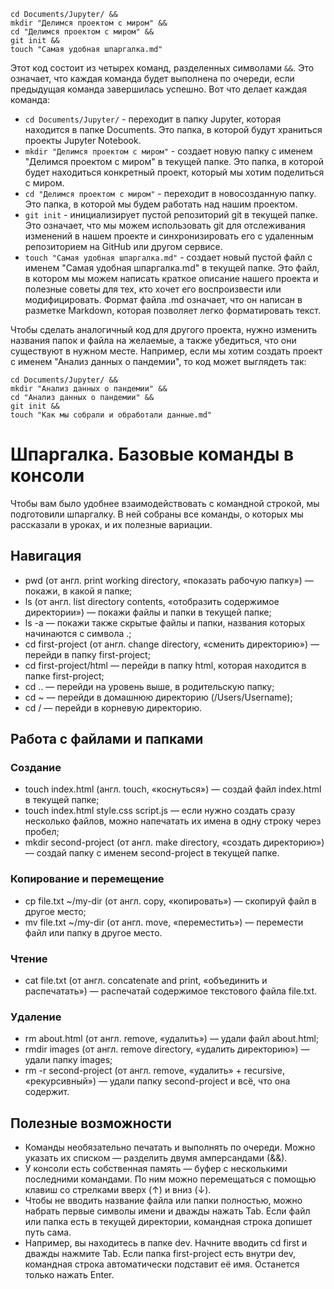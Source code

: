 
```
cd Documents/Jupyter/ &&
mkdir "Делимся проектом с миром" &&
cd "Делимся проектом с миром" &&
git init &&
touch "Самая удобная шпаргалка.md" 
```

Этот код состоит из четырех команд, разделенных символами `&&`. Это означает, что каждая команда будет выполнена по очереди, если предыдущая команда завершилась успешно. Вот что делает каждая команда:

- `cd Documents/Jupyter/` - переходит в папку Jupyter, которая находится в папке Documents. Это папка, в которой будут храниться проекты Jupyter Notebook.
- `mkdir "Делимся проектом с миром"` - создает новую папку с именем "Делимся проектом с миром" в текущей папке. Это папка, в которой будет находиться конкретный проект, который мы хотим поделиться с миром.
- `cd "Делимся проектом с миром"` - переходит в новосозданную папку. Это папка, в которой мы будем работать над нашим проектом.
- `git init` - инициализирует пустой репозиторий git в текущей папке. Это означает, что мы можем использовать git для отслеживания изменений в нашем проекте и синхронизировать его с удаленным репозиторием на GitHub или другом сервисе.
- `touch "Самая удобная шпаргалка.md"` - создает новый пустой файл с именем "Самая удобная шпаргалка.md" в текущей папке. Это файл, в котором мы можем написать краткое описание нашего проекта и полезные советы для тех, кто хочет его воспроизвести или модифицировать. Формат файла .md означает, что он написан в разметке Markdown, которая позволяет легко форматировать текст.

Чтобы сделать аналогичный код для другого проекта, нужно изменить названия папок и файла на желаемые, а также убедиться, что они существуют в нужном месте. Например, если мы хотим создать проект с именем "Анализ данных о пандемии", то код может выглядеть так:

```
cd Documents/Jupyter/ &&
mkdir "Анализ данных о пандемии" &&
cd "Анализ данных о пандемии" &&
git init &&
touch "Как мы собрали и обработали данные.md"
```
# Шпаргалка. Базовые команды в консоли

Чтобы вам было удобнее взаимодействовать с командной строкой, мы подготовили шпаргалку. В ней собраны все команды, о которых мы рассказали в уроках, и их полезные вариации. 

## Навигация

- pwd (от англ. print working directory, «показать рабочую папку») — покажи, в какой я папке;
- ls (от англ. list directory contents, «отобразить содержимое директории») — покажи файлы и папки в текущей папке;
- ls -a — покажи также скрытые файлы и папки, названия которых начинаются с символа .;
- cd first-project (от англ. change directory, «сменить директорию») — перейди в папку first-project;
- cd first-project/html — перейди в папку html, которая находится в папке first-project;
- cd .. — перейди на уровень выше, в родительскую папку;
- cd ~ — перейди в домашнюю директорию (/Users/Username);
- cd / — перейди в корневую директорию.

## Работа с файлами и папками

### Создание

- touch index.html (англ. touch, «коснуться») — создай файл index.html в текущей папке;
- touch index.html style.css script.js — если нужно создать сразу несколько файлов, можно напечатать их имена в одну строку через пробел;
- mkdir second-project (от англ. make directory, «создать директорию») — создай папку с именем second-project в текущей папке.

### Копирование и перемещение

- cp file.txt ~/my-dir (от англ. copy, «копировать») — скопируй файл в другое место;
- mv file.txt ~/my-dir (от англ. move, «переместить») — перемести файл или папку в другое место.

### Чтение

- cat file.txt (от англ. concatenate and print, «объединить и распечатать») — распечатай содержимое текстового файла file.txt.

### Удаление

- rm about.html (от англ. remove, «удалить») — удали файл about.html;
- rmdir images (от англ. remove directory, «удалить директорию») — удали папку images;
- rm -r second-project (от англ. remove, «удалить» + recursive, «рекурсивный») — удали папку second-project и всё, что она содержит.

## Полезные возможности

- Команды необязательно печатать и выполнять по очереди. Можно указать их списком — разделить двумя амперсандами (&&).
- У консоли есть собственная память — буфер с несколькими последними командами. По ним можно перемещаться с помощью клавиш со стрелками вверх (↑) и вниз (↓).
- Чтобы не вводить название файла или папки полностью, можно набрать первые символы имени и дважды нажать Tab. Если файл или папка есть в текущей директории, командная строка допишет путь сама.
- Например, вы находитесь в папке dev. Начните вводить cd first и дважды нажмите Tab. Если папка first-project есть внутри dev, командная строка автоматически подставит её имя. Останется только нажать Enter.